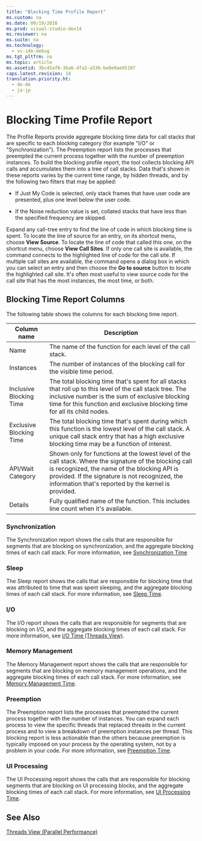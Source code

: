 ```yaml
---
title: "Blocking Time Profile Report"
ms.custom: na
ms.date: 09/19/2016
ms.prod: visual-studio-dev14
ms.reviewer: na
ms.suite: na
ms.technology: 
  - vs-ide-debug
ms.tgt_pltfrm: na
ms.topic: article
ms.assetid: 3bc45af0-3ba6-4fa3-a336-be8e9ae95107
caps.latest.revision: 18
translation.priority.ht: 
  - de-de
  - ja-jp
---
```

# Blocking Time Profile Report
The Profile Reports provide aggregate blocking time data for call stacks that are specific to each blocking category (for example "I/O" or "Synchronization"). The Preemption report lists the processes that preempted the current process together with the number of preemption instances. To build the blocking profile report, the tool collects blocking API calls and accumulates them into a tree of call stacks. Data that's shown in these reports varies by the current time range, by hidden threads, and by the following two filters that may be applied:  
  
-   If Just My Code is selected, only stack frames that have user code are presented, plus one level below the user code.  
  
-   If the Noise reduction value is set, collated stacks that have less than the specified frequency are skipped.  
  
 Expand any call-tree entry to find the line of code in which blocking time is spent. To locate the line of source for an entry, on its shortcut menu, choose **View Source**. To locate the line of code that called this one, on the shortcut menu, choose **View Call Sites**. If only one call site is available, the command connects to the highlighted line of code for the call site. If multiple call sites are available, the command opens a dialog box in which you can select an entry and then choose the **Go to source** button to locate the highlighted call site. It's often most useful to view source code for the call site that has the most instances, the most time, or both.  
  
## Blocking Time Report Columns  
 The following table shows the columns for each blocking time report.  
  
|Column name|Description|  
|-----------------|-----------------|  
|Name|The name of the function for each level of the call stack.|  
|Instances|The number of instances of the blocking call for the visible time period.|  
|Inclusive Blocking Time|The total blocking time that's spent for all stacks that roll up to this level of the call stack tree. The inclusive number is the sum of exclusive blocking time for this function and exclusive blocking time for all its child nodes.|  
|Exclusive Blocking Time|The total blocking time that's spent during which this function is the lowest level of the call stack. A unique call stack entry that has a high exclusive blocking time may be a function of interest.|  
|API/Wait Category|Shown only for functions at the lowest level of the call stack. Where the signature of the blocking call is recognized, the name of the blocking API is provided. If the signature is not recognized, the information that's reported by the kernel is provided.|  
|Details|Fully qualified name of the function. This includes line count when it's available.|  
  
### Synchronization  
 The Synchronization report shows the calls that are responsible for segments that are blocking on synchronization, and the aggregate blocking times of each call stack. For more information, see [Synchronization Time](../vs140/Synchronization-Time.md)  
  
### Sleep  
 The Sleep report shows the calls that are responsible for blocking time that was attributed to time that was spent sleeping, and the aggregate blocking times of each call stack. For more information, see [Sleep Time](../vs140/Sleep-Time.md).  
  
### I/O  
 The I/O report shows the calls that are responsible for segments that are blocking on I/O, and the aggregate blocking times of each call stack. For more information, see [I/O Time (Threads View)](../vs140/I-O-Time--Threads-View-.md).  
  
### Memory Management  
 The Memory Management report shows the calls that are responsible for segments that are blocking on memory management operations, and the aggregate blocking times of each call stack. For more information, see [Memory Management Time](../vs140/Memory-Management-Time.md).  
  
### Preemption  
 The Preemption report lists the processes that preempted the current process together with the number of instances.  You can expand each process to view the specific threads that replaced threads in the current process and to view a breakdown of preemption instances per thread. This blocking report is less actionable than the others because preemption is typically imposed on your process by the operating system, not by a problem in your code. For more information, see [Preemption Time](../vs140/Preemption-Time.md).  
  
### UI Processing  
 The UI Processing report shows the calls that are responsible for blocking segments that are blocking on UI processing blocks, and the aggregate blocking times of each call stack. For more information, see [UI Processing Time](../vs140/UI-Processing-Time.md).  
  
## See Also  
 [Threads View (Parallel Performance)](../vs140/Threads-View--Parallel-Performance-.md)
